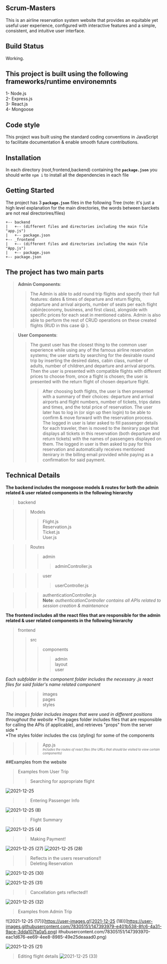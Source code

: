 ## Scrum-Masters

This is an airline reservation system website that provides an equitable yet useful user experience, configured with interactive features and a simple, consistent, and intuitive user interface.

## Build Status
Working.

## This project is built using the following frameworks/runtime environemnts
1- Node.js  
2- Express.js  
3- React.js  
4- Mongoose






## Code style 
This project was built using the standard coding conventions in JavaScript to facilitate documentation & enable smooth future contributions.

## Installation
In each directory (root,frontend,backend) containing the **`package.json`** you should write `npm i` to install all the dependencies in each file  

## Getting Started

The project has 3 **`package.json`** files in the following Tree (note: it's just a high level explanation for the main directories, the words between barckets are not real directorires/files)

```
+-- backend
|   +-- (different files and directories including the main file "app.js") 
|   +-- package.json
+-- _frontend
|   +-- (different files and directories including the main file "App.js")
|   +-- package.json
+-- package.json

```
## The project has two main parts 
>**Admin Components**:
>>The Admin is able to add round trip flights and specify their full features: dates & times of departure and return flights, departure and arrival airports, number of seats per each flight cabin(economy, business, and first class), alongside with specific prices for each seat in mentioned cabins. 
Admin is also able to perform the rest of CRUD operations on these created flights (RUD in this case :smiley: ). 

>**User Components**:
>>The guest user has the closest thing to the common user experience while using any of the famous airline reservation systems; the user starts by searching for the desirable round trip by inserting the desired dates, cabin class, number of adults, number of children,and departure and arrival airports. Then the user is presented with compatible flights with different prices to choose from, once a flight is chosen; the user is presented with the return flight of chosen departure flight. 
>>>After choosing both flights, the user is then presented with a summary of their choices: departure and arrival airports and flight numbers, number of tickets, trips dates and times, and the total price of reservation. The user later has to log in (or sign up then login) to be able to confirm & move forward with the reservation process. 
>The logged in user is later asked to fill passenger details for each traveler, then is moved to the itenirary page that displays all tickets in this reservation (both departure and return tickets) with the names of passengers displayed on them. The logged in user is then asked to pay for this reservation and automatically receives mentioned itenirary in the billing email provided while paying as a confirmation for said payment.
>

## Technical Details
**The backend includes the mongoose models & routes for both the admin related & user related components in the following hierarchy**
>backend

>> Models 
>>>Flight.js  
>>>Reservation.js  
>>>Ticket.js  
>>>User.js

>>Routes
>>>admin   
>>>>adminController.js

>>> user  
>>>> userController.js

>>>authenticationController.js  
>>>**Note**: *authenticationController contains all APIs related to session creation & maintenance*  
>
**The frontend includes all the react files that are responsible for the  admin related & user related components in the following hierarchy**
>frontend  
>>src  
>>>components  
>>>>admin  
>>>>layout  
>>>>user  

*Each subfolder in the component folder includes the necessary .js react files for said folder's name related component* 

>>>images  
>>>pages  
>>>styles

 

*The images folder includes images that were used in different positions throughout the website*
*The pages folder includes files that are responsible for calling the APIs (if applicable), and retrieves "props" from the server side *  
*The styles folder includes the css (styling) for some of the components
>>>App.js  
<font size='0.75'>*Includes the routes of react files (the URLs that should be visited to view certain components)*</font>

##Examples from the website
>Examples from User Trip  
>>Searching for appropriate flight

![2021-12-25](https://user-images.githubusercontent.com/78305151/147393724-b7c2131d-00ef-48ae-83db-0f9706441eb3.png)  

>>Entering Passenger Info  
>>


![2021-12-25 (8)](https://user-images.githubusercontent.com/78305151/147393775-4501e174-b2aa-422c-a332-61f4ecf17905.png)
  
>>Flight Summary 
>>

  ![2021-12-25 (4)](https://user-images.githubusercontent.com/78305151/147393788-ccd3431f-a71f-4c02-ad5a-4e2111142177.png)


>>Making Payment!



![2021-12-25 (27)](https://user-images.githubusercontent.com/78305151/147393832-05a45283-0331-443b-aecd-956dac272881.png)
![2021-12-25 (28)](https://user-images.githubusercontent.com/78305151/147393836-0b8d2320-0f25-4fd9-b0c1-1042ad354023.png)
>>Reflects in the users reservations!!  
>>Deleting Reservation  
>>
![2021-12-25 (30)](https://user-images.githubusercontent.com/78305151/147393918-b68043ac-74f7-460d-a02b-2340e05fea21.png)  

![2021-12-25 (31)](https://user-images.githubusercontent.com/78305151/147393929-7bb515b8-0265-4eff-b3ad-4d8dd555026a.png)  
>>Cancellation gets reflected!!


![2021-12-25 (32)](https://user-images.githubusercontent.com/78305151/147393934-2a0e6899-66dc-4cf8-93a6-4c71793e1b23.png)

>Examples from Admin Trip
>
!![2021-12-25 (17)](https://user-images.g![2021-12-25 (18)](https://user-images.githubusercontent.com/78305151/147393979-e401b538-8fc6-4a31-9ace-3dda107fa0a5.png)
ithubusercontent.com/78305151/147393970-eac1d676-ee69-4ee8-8985-49e25deaaad0.png)

![2021-12-25 (21)](https://user-images.githubusercontent.com/78305151/147393982-617c1dc1-5734-4e89-aec2-4a0f2b435de3.png)  
>Editing flight details 
>![2021-12-25 (33)](https://user-images.githubusercontent.com/78305151/147394026-270255d3-388b-406f-8e9a-256543e2822e.png)

